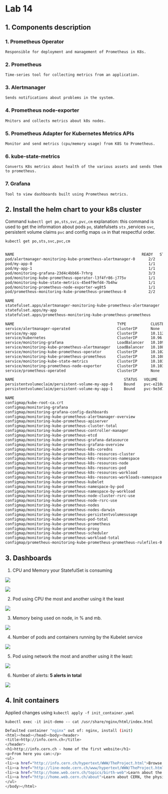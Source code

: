 # Lab 14

## 1. Components description

### 1. Prometheus Operator

    Responsible for deployment and management of Prometheus in K8s.

### 2. Prometheus

    Time-series tool for collecting metrics from an application.

### 3. Alertmanager

    Sends notifications about problems in the system.

### 4. Prometheus node-exporter

    Mnitors and collects metrics about k8s nodes.

### 5. Prometheus Adapter for Kubernetes Metrics APIs

    Monitor and send metrics (cpu/memory usage) from K8S to Prometheus.

### 6. kube-state-metrics
    
    Converts K8s metrics about health of the various assets and sends them to prometheus.

### 7. Grafana
    
    Tool to view dashboards built using Prometheus metrics.

## 2. Install the helm chart to your k8s cluster

Command `kubectl get po,sts,svc,pvc,cm` explanation: this command is used to get the information about pods `po`, statefulsets `sts` ,services `svc`, persistent volume claims `pvc` and config maps `cm` in that respectful order.

`kubectl get po,sts,svc,pvc,cm`

```bash

NAME                                                         READY   STATUS    RESTARTS      AGE
pod/alertmanager-monitoring-kube-prometheus-alertmanager-0      2/2     Running   1 (18m ago)   12m
pod/my-app-0                                                    1/1     Running   0             11m
pod/my-app-1                                                    1/1     Running   0             11m
pod/monitoring-grafana-23d4c4bb66-7rhrg                         3/3     Running   0             11m
pod/monitoring-kube-prometheus-operator-l3f4fr86-j775v          1/1     Running   0             11m
pod/monitoring-kube-state-metrics-45e4f9efd4-7b4hw              1/1     Running   0             11m
pod/monitoring-prometheus-node-exporter-wg8t5                   1/1     Running   0             12m
pod/prometheus-monitoring-kube-prometheus-prometheus-0          2/2     Running   0             12m

NAME                                                                    READY   AGE
statefulset.apps/alertmanager-monitoring-kube-prometheus-alertmanager      1/1     19m
statefulset.apps/my-app                                                    5/5     18m
statefulset.apps/prometheus-monitoring-kube-prometheus-prometheus          1/1     19m

NAME                                              TYPE           CLUSTER-IP       EXTERNAL-IP   PORT(S)                      AGE
service/alertmanager-operated                     ClusterIP      None             <none>        9093/TCP,9094/TCP,9094/UDP   12m
service/my-app                                    ClusterIP      10.112.255.148   <none>        5000/TCP                     11m
service/kubernetes                                ClusterIP      10.96.0.1        <none>        443/TCP                      3m
service/monitoring-grafana                        LoadBalancer   10.109.48.215    <pending>     80:31707/TCP                 14m
service/monitoring-kube-prometheus-alertmanager   LoadBalancer   10.108.6.173     <pending>     9093:31284/TCP               12m
service/monitoring-kube-prometheus-operator       ClusterIP      10.102.229.129   <none>        443/TCP                      12m
service/monitoring-kube-prometheus-prometheus     ClusterIP      10.108.222.75    <none>        9090/TCP                     12m
service/monitoring-kube-state-metrics             ClusterIP      10.103.242.151   <none>        8080/TCP                     12m
service/monitoring-prometheus-node-exporter       ClusterIP      10.103.56.34     <none>        9100/TCP                     12m
service/prometheus-operated                       ClusterIP      None             <none>        9090/TCP                     12m

NAME                                                 STATUS   VOLUME                                     CAPACITY   ACCESS MODES   STORAGECLASS   AGE
persistentvolumeclaim/persistent-volume-my-app-0     Bound    pvc-e210a37c-651e-4487-a283-ce934fdca327   64Mi       RWO            standard       11m
persistentvolumeclaim/persistent-volume-my-app-1     Bound    pvc-9e3d7dc1-e5cb-4014-87c5-4b45f1074429   64Mi       RWO            standard       11m

NAME                                                                     DATA   AGE
configmap/kube-root-ca.crt                                               1      14m
configmap/monitoring-grafana                                             1      12m
configmap/monitoring-grafana-config-dashboards                           1      12m
configmap/monitoring-kube-prometheus-alertmanager-overview               1      12m
configmap/monitoring-kube-prometheus-apiserver                           1      12m
configmap/monitoring-kube-prometheus-cluster-total                       1      12m
configmap/monitoring-kube-prometheus-controller-manager                  1      12m
configmap/monitoring-kube-prometheus-etcd                                1      12m
configmap/monitoring-kube-prometheus-grafana-datasource                  1      12m
configmap/monitoring-kube-prometheus-grafana-overview                    1      12m
configmap/monitoring-kube-prometheus-k8s-coredns                         1      12m
configmap/monitoring-kube-prometheus-k8s-resources-cluster               1      12m
configmap/monitoring-kube-prometheus-k8s-resources-namespace             1      12m
configmap/monitoring-kube-prometheus-k8s-resources-node                  1      12m
configmap/monitoring-kube-prometheus-k8s-resources-pod                   1      12m
configmap/monitoring-kube-prometheus-k8s-resources-workload              1      12m
configmap/monitoring-kube-prometheus-k8s-resources-workloads-namespace   1      12m
configmap/monitoring-kube-prometheus-kubelet                             1      12m
configmap/monitoring-kube-prometheus-namespace-by-pod                    1      12m
configmap/monitoring-kube-prometheus-namespace-by-workload               1      12m
configmap/monitoring-kube-prometheus-node-cluster-rsrc-use               1      12m
configmap/monitoring-kube-prometheus-node-rsrc-use                       1      12m
configmap/monitoring-kube-prometheus-nodes                               1      12m
configmap/monitoring-kube-prometheus-nodes-darwin                        1      12m
configmap/monitoring-kube-prometheus-persistentvolumesusage              1      12m
configmap/monitoring-kube-prometheus-pod-total                           1      12m
configmap/monitoring-kube-prometheus-prometheus                          1      12m
configmap/monitoring-kube-prometheus-proxy                               1      12m
configmap/monitoring-kube-prometheus-scheduler                           1      12m
configmap/monitoring-kube-prometheus-workload-total                      1      12m
configmap/prometheus-monitoring-kube-prometheus-prometheus-rulefiles-0   22     12m
```

## 3. Dashboards

1. CPU and Memory your StatefulSet is consuming

![](./images/cpu-usage.jpeg)

![](./images/memory-usage.jpeg)

2. Pod using CPU the most and another using it the least

![](./images/cpu-usage-pod.png)

3. Memory being used on node, in % and mb.

![](./images/memory-usage-node1.png)

4. Number of pods and containers running by the Kubelet service

![](./images/total-numbers.png)

5. Pod using network the most and another using it the least:

![](./images/network-usage.png)

6. Number of alerts: **5 alerts in total**

![](./images/alerts.png)

## 4. Init containers

Applied changes using `kubectl apply -f init_container.yaml`

`kubectl exec -it init-demo -- cat /usr/share/nginx/html/index.html`

```bash
Defaulted container "nginx" out of: nginx, install (init)
<html><head></head><body><header>
<title>http://info.cern.ch</title>
</header>
<h1>http://info.cern.ch - home of the first website</h1>
<p>From here you can:</p>
<ul>
<li><a href="http://info.cern.ch/hypertext/WWW/TheProject.html">Browse the first website</a></li>
<li><a href="http://line-mode.cern.ch/www/hypertext/WWW/TheProject.html">Browse the first website using the line-mode browser simulator</a></li>
<li><a href="http://home.web.cern.ch/topics/birth-web">Learn about the birth of the web</a></li>
<li><a href="http://home.web.cern.ch/about">Learn about CERN, the physics laboratory where the web was born</a></li>
</ul>
</body></html>
```